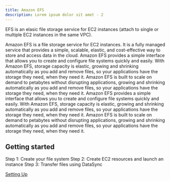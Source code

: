 ```yaml
---
title: Amazon EFS
description: Lorem ipsum dolor sit amet - 2
---
```


EFS is an elasic file storage service for EC2 instances (attach to single or multiple EC2 instances in the same VPC).

Amazon EFS is a file storage service for EC2 instances. It is a fully managed service that provides a simple, scalable, elastic, and cost-effective way to store and access data in the cloud. Amazon EFS provides a simple interface that allows you to create and configure file systems quickly and easily. With Amazon EFS, storage capacity is elastic, growing and shrinking automatically as you add and remove files, so your applications have the storage they need, when they need it. Amazon EFS is built to scale on demand to petabytes without disrupting applications, growing and shrinking automatically as you add and remove files, so your applications have the storage they need, when they need it. Amazon EFS provides a simple interface that allows you to create and configure file systems quickly and easily. With Amazon EFS, storage capacity is elastic, growing and shrinking automatically as you add and remove files, so your applications have the storage they need, when they need it. Amazon EFS is built to scale on demand to petabytes without disrupting applications, growing and shrinking automatically as you add and remove files, so your applications have the storage they need, when they need it.

## Getting started

Step 1: Create your file system
Step 2: Create EC2 resources and launch an instance
Step 3: Transfer files using DataSync

[Setting Up](https://docs.aws.amazon.com/efs/latest/ug/setting-up.html)